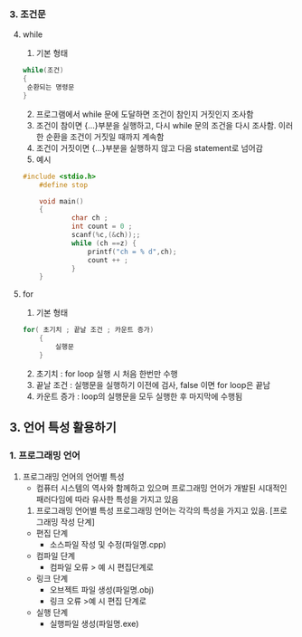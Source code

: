### 3. 조건문
4. while
   1. 기본 형태
   ```c
   while(조건)
   {
    순환되는 명령문
   }
   ```
   
   2. 프로그램에서 while 문에 도달하면 조건이 참인지 거짓인지 조사함
   3. 조건이 참이면 {...}부분을 실행하고, 다시 while 문의 조건을 다시 조사함. 이러한 순환을 조건이 거짓일 때까지 계속함
   4. 조건이 거짓이면 {...}부분을 실행하지 않고 다음 statement로 넘어감
   5. 예시
    ```c
    #include <stdio.h>
        #define stop

        void main()
        {
                char ch ;
                int count = 0 ;
                scanf(%c,(&ch));;
                while (ch ==z) {
                    printf("ch = % d",ch);
                    count ++ ;
                }
        }
    ```
5. for 
   1. 기본 형태
    ```c
    for( 초기치 ; 끝날 조건 ; 카운트 증가)
        {
            실행문
        }
    ```
   2. 초기치 : for loop 실행 시 처음 한번만 수행
   3. 끝날 조건 : 실행문을 실행하기 이전에 검사, false 이면 for loop은 끝남
   4. 카운트 증가 : loop의 실행문을 모두 실행한 후 마지막에 수행됨
## 3. 언어 특성 활용하기
### 1. 프로그래밍 언어
1. 프로그래밍 언어의 언어별 특성
   - 컴퓨터 시스템의 역사와 함께하고 있으며 프로그래밍 언어가 개발된 시대적인 패러다임에 따라 유사한 특성을 가지고 있음
   1. 프로그래밍 언어별 특성 프로그래밍 언어는 각각의 특성을 가지고 있음.
    [프로그래밍 작성 단계]
    - 편집 단계
      - 소스파일 작성 및 수정(파일명.cpp)
    - 컴파일 단계
      - 컴파일 오류 > 예 시 편집단계로
    - 링크 단계
      - 오브젝트 파일 생성(파일명.obj)
      - 링크 오류 >예 시 편집 단계로
    - 실행 단계
      - 실행파일 생성(파일명.exe)